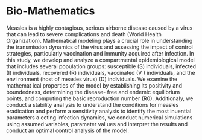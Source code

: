 # Bio-Mathematics
 Measles is a highly contagious, serious airborne disease caused by a virus that can
 lead to severe complications and death (World Health Organization). Mathematical
 modeling plays a crucial role in understanding the transmission dynamics of the
 virus and assessing the impact of control strategies, particularly vaccination and
 immunity acquired after infection.
 In this study, we develop and analyze a compartmental epidemiological model
 that includes several population groups: susceptible (S) individuals, infected (I)
 individuals, recovered (R) individuals, vaccinated (V ) individuals, and the envi
ronment (host of measles virus) (D) individuals. We examine the mathemat
ical properties of the model by establishing its positivity and boundedness,
 determining the disease- free and endemic equilibrium points, and computing
 the basic reproduction number (R0). Additionaly, we conduct a stability anal
ysis to understand the conditions for measles eradication and perform a sensitivity
 analysis to identify the most inuential parameters a ecting infection dynamics,
 we conduct numerical simulations using assumed variables, parameter val
ues and interpret the results and conduct an optimal control analysis of the
 model.
